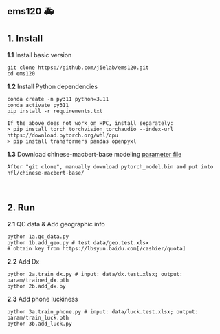 
## ems120 🚑


## 1. Install

<b>1.1</b> Install basic version
```  
git clone https://github.com/jielab/ems120.git
cd ems120
``` 

<b>1.2</b> Install Python dependencies
``` 
conda create -n py311 python=3.11
conda activate py311
pip install -r requirements.txt

If the above does not work on HPC, install separately:
> pip install torch torchvision torchaudio --index-url https://download.pytorch.org/whl/cpu
> pip install transformers pandas openpyxl
``` 

<b>1.3</b> Download chinese-macbert-base modeling [parameter file](https://huggingface.co/hfl/chinese-macbert-base/tree/main)
```  
After "git clone", manually download pytorch_model.bin and put into hfl/chinese-macbert-base/
```  
<br>


## 2. Run

<b>2.1</b> QC data & Add geographic info
```
python 1a.qc_data.py
python 1b.add_geo.py # test data/geo.test.xlsx 
# obtain key from https://lbsyun.baidu.com[/cashier/quota]
```

<b>2.2</b> Add Dx
```
python 2a.train_dx.py # input: data/dx.test.xlsx; output: param/trained_dx.pth
python 2b.add_dx.py
```

<b>2.3</b> Add phone luckiness
```
python 3a.train_phone.py # input: data/luck.test.xlsx; output: param/train_luck.pth
python 3b.add_luck.py
```





